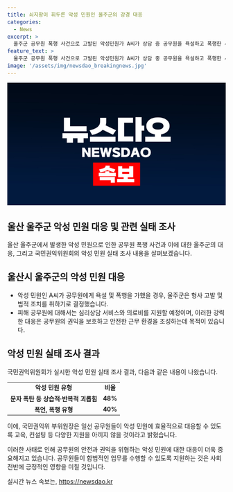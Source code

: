 ```yaml
---
title: 쇠지팡이 휘두른 악성 민원인 울주군의 강경 대응
categories:
  - News
excerpt: >
  울주군 공무원 폭행 사건으로 고발된 악성민원가 A씨가 상담 중 공무원을 욕설하고 폭행한 사례. 이에 울주군은 강력 대응과 피해 공무원 지원을 약속했으며, 악성민원 증가에 따라 관련 기관들이 대책 마련에 총력을 기울이고 있다. 국민권익위는 ‘문자 폭탄’ 등 악성 민원 유형을 조사해 2784명의 악성 민원가를 확인하고, 일선 공무원 지원을 강화할 것을 발표했다.
feature_text: >
  울주군 공무원 폭행 사건으로 고발된 악성민원가 A씨가 상담 중 공무원을 욕설하고 폭행한 사례. 이에 울주군은 강력 대응과 피해 공무원 지원을 약속했으며, 악성민원 증가에 따라 관련 기관들이 대책 마련에 총력을 기울이고 있다. 국민권익위는 ‘문자 폭탄’ 등 악성 민원 유형을 조사해 2784명의 악성 민원가를 확인하고, 일선 공무원 지원을 강화할 것을 발표했다.
image: '/assets/img/newsdao_breakingnews.jpg'
---
```


<p><img src="/assets/img/newsdao_breakingnews.jpg" alt="cryptoinkorea 속보" /></p>

<h2>울산 울주군 악성 민원 대응 및 관련 실태 조사</h2>

<p data-ke-size="size16">울산 울주군에서 발생한 악성 민원으로 인한 공무원 폭행 사건과 이에 대한 울주군의 대응, 그리고 국민권익위원회의 악성 민원 실태 조사 내용을 살펴보겠습니다.</p>

<h2>울산시 울주군의 악성 민원 대응</h2>

<ul>
  <li>악성 민원인 A씨가 공무원에게 욕설 및 폭행을 가했을 경우, 울주군은 형사 고발 및 법적 조치를 취하기로 결정했습니다.</li>
  <li>피해 공무원에 대해서는 심리상담 서비스와 의료비를 지원할 예정이며, 이러한 강력한 대응은 공무원의 권익을 보호하고 안전한 근무 환경을 조성하는데 목적이 있습니다.</li>
</ul>

<h2>악성 민원 실태 조사 결과</h2>

<p data-ke-size="size16">국민권익위원회가 실시한 악성 민원 실태 조사 결과, 다음과 같은 내용이 나왔습니다.</p>

<table>
  <tr>
    <td style="text-align: center; height: 17px;"><b>악성 민원 유형</b></td>
    <td style="text-align: center; height: 17px;"><b>비율</b></td>
  </tr>
  <tr>
    <td style="text-align: center; height: 17px;"><b>문자 폭탄 등 상습적·반복적 괴롭힘</b></td>
    <td style="text-align: center; height: 17px;"><b>48%</b></td>
  </tr>
  <tr>
    <td style="text-align: center; height: 17px;"><b>폭언, 폭행 유형</b></td>
    <td style="text-align: center; height: 17px;"><b>40%</b></td>
  </tr>
</table>

<p data-ke-size="size16">이에, 국민권익위 부위원장은 일선 공무원들이 악성 민원에 효율적으로 대응할 수 있도록 교육, 컨설팅 등 다양한 지원을 아끼지 않을 것이라고 밝혔습니다.</p>

<p data-ke-size="size16">이러한 사태로 인해 공무원의 안전과 권익을 위협하는 악성 민원에 대한 대응이 더욱 중요해지고 있습니다. 공무원들이 합법적인 업무를 수행할 수 있도록 지원하는 것은 사회 전반에 긍정적인 영향을 미칠 것입니다.</p>
실시간 뉴스 속보는, <a href="https://newsdao.kr" rel="dofollow">https://newsdao.kr</a>


